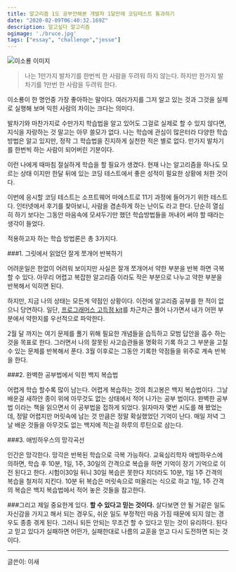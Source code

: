 ```yaml
---
title: 알고리즘 1도 공부안해본 개발자 1달만에 코딩테스트 통과하기 
date: "2020-02-09T06:40:32.169Z"
description: 알고싶다 알고리즘
ogimage: './bruce.jpg'
tags: ["essay", "challenge","jesse"]
---
```

![이소룡 이미지](https://t1.daumcdn.net/thumb/R1280x0/?fname=http://t1.daumcdn.net/brunch/service/user/2rk/image/3Z2loqQwWrsf-9Id6IHEf60Ev9o.jpg)
>나는 1만가지 발차기를 한번씩 한 사람을 두려워 하지 않는다. 하지만 한가지 발차기를 1만번 한 사람을 두려워 한다. 

이소룡이 한 명언중 가장 좋아하는 말이다. 여러가지를 그저 알고 있는 것과 그것을 실제로 실행해 보며 익힌 사람의 차이는 크다는 의미다.

발차기와 마찬가지로 수만가지 학습법을 알고 있어도 그걸로 실제로 할 수 있지 않다면, 지식을 자랑하는 것 말고는 아무 쓸모가 없다.
나는 학습에 관심이 많은터라 다양한 학습 방법은 알고 있지만, 정작 그 학습법을 진지하게 실천한 적은 별로 없다. 만가지 발차기를 한번씩 하는 사람이 되어버린 기분이다.

이런 나에게 때마침 절실하게 학습을 할 필요가 생겼다. 현재 나는 알고리즘을 하나도 모르는 상태 이지만 한달 뒤에 있는 코딩 테스트에서 좋은 성적이 필요한 상황에 처한 것이다. 

이번에 응시할 코딩 테스트는 소프트웨어 마에스트로 11기 과정에 들어가기 위한 테스트다. 인터넷에서 후기를 찾아보니, 사람을 겸손하게 하는 난이도 라고 한다. 단순히 열심히 하기 보다는 그동안 마음속에 모셔두기만 했던 학습방법들을 꺼내어 써야 할 때라는 생각이 들었다. 

적용하고자 하는 학습 방법론은 총 3가지다. 

###1. 그릿에서 읽었던 잘게 쪼개어 반복하기 

어려운일은 한없이 어려워 보이지만 사실은 잘개 쪼개어서 약한 부분을 반복 하면 극복할 수 있다. 아무리 어렵고 복잡한 알고리즘 이라도 작은 부분으로 나누고 약한 부분을 반복해서 익히면 된다. 

하지만, 지금 나의 상태는 모든게 약점인 상황이다. 이전에 알고리즘 공부를 한 적이 없으니 당연하다. 일단, [프로그래머스 고득점 kit](https://programmers.co.kr/learn/challenges?tab=algorithm_practice_kit)를 차근차근 풀어 나가면서 내가 어떤 부분에서 약한지를 우선적으로 파악한다. 

2월 달 까지는 여기 문제를 풀기 위해 필요한 개념들을 습득하고 모범 답안을 흡수 하는 것을 목표로 한다. 그러면서 나의 잘못된 사고습관들을 명확히 기록 하고 그 부분을 고칠 수 있는 문제를 반복해서 푼다.  3월 이후로는 그동안 기록한 약점들을 위주로 계속 반복을 한다.

###2. 완벽한 공부법에서 익힌 백지 복습법 

어렵게 학습 할수록 많이 남는다. 어렵게 복습하는 것의 최고봉은 백지 복습법이다. 그날 배운걸 새하얀 종이 위에 아무것도 없는 상태에서 적어 나가는 공부 법이다. 
완벽한 공부법 이라는 책을 읽으면서 이 공부법을 접하게 되었다. 읽자마자 몇번 시도를 해 봤었는데, 정말 어렵지만 머릿속에 남는 것 만큼은 정말 확실했었던 기억이 난다. 
매일 저녁 그날 배운 것들을 아무것도 없는 백지에 적는걸 하루의 루틴으로 삼는다. 

###3. 애빙하우스의 망각곡선 

인간은 망각한다. 망각은 반복된 학습으로 극복 가능하다. 교육심리학자 애빙하우스에 의하면, 학습 후 10분, 1일, 1주, 30일의 간격으로 복습을 하면 기억이 장기 기억으로 이전 된다고 한다. 시험이30일 뒤니 30일 복습은 못한다 치더라도 10분, 1일 1주 간격의 복습을 철저히 지킨다. 10분 뒤 복습은 머릿속으로 떠올리는 식으로 하고 1일, 1주 간격의 복습은 백지 복습법에서 적어 놓은 것들을 참고한다. 

###그리고 제일 중요한게 있다.
**할 수 있다고 믿는 것이다.** 살다보면 안 될 거같은 일도 자신감을 가지고 해서 되는 경우도, 쉬운 일도 부정적인 마음 가짐 때문에 되지 않는 경우도 종종 겪게 된다. 그러니 되든 안되는 무조건 할 수 있다고 믿는 것이 유리하다. 된다고 믿고 있다가 실패하면 어떤가, 실패한대로 나름의 교훈을 얻고 다시 도전하면 되는 것이다. 

--- 

글쓴이: 이새
 


